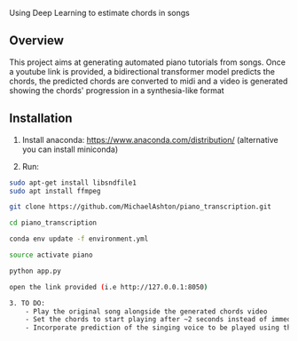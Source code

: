 Using Deep Learning to estimate chords in songs

## Overview

This project aims at generating automated piano tutorials from songs. Once a youtube link is provided, a bidirectional transformer model predicts the chords, the predicted chords are converted to midi and a video is generated showing the chords' progression in a synthesia-like format


## Installation

1. Install anaconda: https://www.anaconda.com/distribution/  (alternative you can install miniconda)


2. Run:  

```bash
sudo apt-get install libsndfile1
sudo apt install ffmpeg

git clone https://github.com/MichaelAshton/piano_transcription.git

cd piano_transcription

conda env update -f environment.yml

source activate piano

python app.py

open the link provided (i.e http://127.0.0.1:8050)

3. TO DO:
    - Play the original song alongside the generated chords video
    - Set the chords to start playing after ~2 seconds instead of immediately the video starts
    - Incorporate prediction of the singing voice to be played using the right hand

